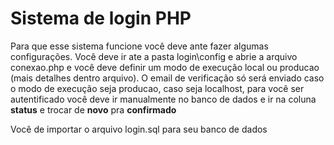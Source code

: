 # Sistema de login PHP
 Para que esse sistema funcione você deve ante fazer algumas configurações. Você deve ir ate a pasta login\config e abrie a arquivo conexao.php
 e você deve definir um modo de execução local ou producao (mais detalhes dentro arquivo). O email de verificação só será enviado caso o modo de execução
 seja producao, caso seja localhost, para você ser autentificado você deve ir manualmente no banco de dados e ir na coluna **status** e trocar de **novo** pra **confirmado**
 
 Você de importar o arquivo login.sql para seu banco de dados

